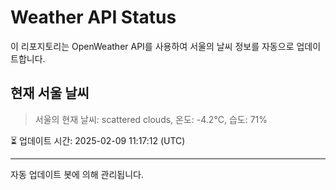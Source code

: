 
# Weather API Status

이 리포지토리는 OpenWeather API를 사용하여 서울의 날씨 정보를 자동으로 업데이트합니다.

## 현재 서울 날씨
> 서울의 현재 날씨: scattered clouds, 온도: -4.2°C, 습도: 71%

⏳ 업데이트 시간: 2025-02-09 11:17:12 (UTC)

---
자동 업데이트 봇에 의해 관리됩니다.
